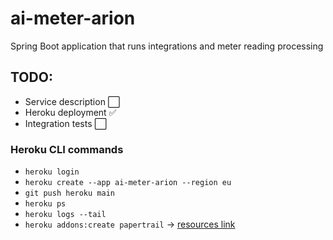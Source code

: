 # ai-meter-arion

Spring Boot application that runs integrations and meter reading processing

## TODO:

- Service description ⬜
- Heroku deployment ✅
- Integration tests ⬜

### Heroku CLI commands

- `heroku login`
- `heroku create --app ai-meter-arion --region eu`
- `git push heroku main`
- `heroku ps`
- `heroku logs --tail`
- `heroku addons:create papertrail` -> [resources link](https://dashboard.heroku.com/apps/ai-meter-proxima/resources)
